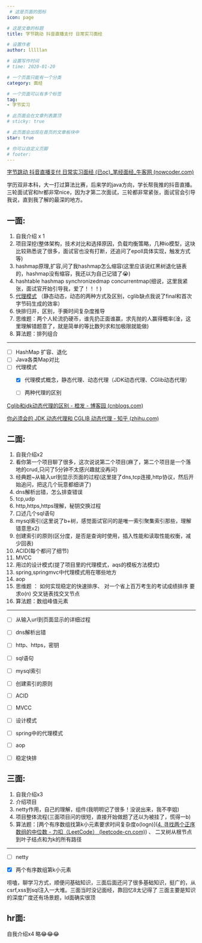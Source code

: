 ```yaml
---
 # 这是页面的图标
icon: page

# 这是文章的标题
title: 字节跳动 抖音直播支付 日常实习面经

# 设置作者
author: lllllan

# 设置写作时间
# time: 2020-01-20

# 一个页面只能有一个分类
category: 面经

# 一个页面可以有多个标签
tag:
- 字节实习

# 此页面会在文章列表置顶
# sticky: true

# 此页面会出现在首页的文章板块中
star: true

# 你可以自定义页脚
# footer: 
---
```




[字节跳动 抖音直播支付 日常实习面经 (已oc)_笔经面经_牛客网 (nowcoder.com)](https://www.nowcoder.com/discuss/816404?type=2&order=3&pos=1&page=2&source_id=discuss_tag_nctrack&channel=-1&ncTraceId=54dc7a9f0e894e9eba08bb844d43d679.4532.16487083812994999&gio_id=C04414E246388416475DED5620E560A6-1648708382329)



学历双非本科，大一打过算法比赛，后来学的java方向，学长帮我推的抖音直播。三轮面试官和hr都非常nice，因为才第二次面试，三轮都非常紧张，面试官会引导我说，直到我了解的最深的地方。 





## 一面: 

1. 自我介绍 x 1 
2. 项目深挖(整体架构，技术对比和选择原因，负载均衡策略，几种io模型，这块比较熟悉说了很多，面试官也没有打断，还追问了epoll具体实现，触发方式等) 
3. hashmap原理,扩容,问了我hashmap怎么缩容(这里应该说红黑树退化链表的，hashmap没有缩容，我还以为自己记错了😭) 
4. hashtable hashmap synchronizedmap concurrentmap(细说，这里我紧张，面试官开始引导我，爱了！！！) 
5. [代理模式](../../framework/design-pattern/agent/) （静态动态，动态的两种方式及区别，cglib缺点我说了final和首次字节码生成的效率） 
6. 快排归并，区别，手撕时间复杂度推导 
7. 思维题：两个人轮流扔硬币，谁先扔正面谁赢，求先抛的人赢得概率(淦，这里理解错题意了，就是简单的等比数列求和加极限就能做) 
8. 算法题：排列组合

----



- [ ] HashMap 扩容、退化
- [ ] Java各类Map对比
- [ ] 代理模式
    - [x]  代理模式概念，静态代理、动态代理（JDK动态代理、CGlib动态代理）
    - [ ]  两种代理的区别



[Cglib和jdk动态代理的区别 - 橙发 - 博客园 (cnblogs.com)](https://www.cnblogs.com/sandaman2019/p/12636727.html)

[你必须会的 JDK 动态代理和 CGLIB 动态代理 - 知乎 (zhihu.com)](https://zhuanlan.zhihu.com/p/126503023)



## 二面: 

1. 自我介绍x2 
2. 看你第一个项目聊了很多，这次说说第二个项目(麻了，第二个项目是一个落地的crud,只问了5分钟不太感兴趣就没再问) 
3. 经典题~从输入url到显示页面的过程(这里提了dns,tcp连接,http协议，然后开始追问，把这几个玩意都细讲了) 
4. dns解析出错，怎么排查错误 
5. tcp,udp 
6. http,https,https理解，秘钥交换过程 
7. 口述几个sql语句 
8. mysql索引(这里说了b+树，感觉面试官问的是唯一索引聚集索引那些，理解错意思x2) 
9. 创建索引的原则(区分度，是否是查询时使用，插入性能和读取性能权衡，减少回表) 
10. ACID(每个都问了细节) 
11. MVCC 
12. 用过的设计模式(提了项目里的代理模式，aqs的模板方法模式) 
13. spring,springmvc中代理模式用在哪些地方 
14. aop 
15. 思维题 ： 如何实现稳定的快速排序、 对一个省上百万考生的考试成绩排序 要求o(n)  交叉链表找交叉节点 
16. 算法题：数组峰值元素 

---



- [ ] 从输入url到页面显示的详细过程
- [ ] dns解析出错
- [ ] http、https，密钥
- [ ] sql语句
- [ ] mysql索引
- [ ] 创建索引的原则
- [ ] ACID
- [ ] MVCC
- [ ] 设计模式
- [ ] spring中的代理模式
- [ ] aop
- [ ] 稳定快排



## 三面: 

1. 自我介绍x3 
2. 介绍项目 
3. netty作用，自己的理解，组件(我明明记了很多！没说出来，我不李姐) 
4. 项目整体流程(三面项目问的很短，直接开始做题了还以为被挂了，慌得一b) 
5. 算法题：[两个有序数组找第k小元素要求时间复杂度o(logn)]([4. 寻找两个正序数组的中位数 - 力扣（LeetCode） (leetcode-cn.com)](https://leetcode-cn.com/problems/median-of-two-sorted-arrays/)) 、 二叉树从根节点到叶子结点和为k的所有路径 

---



- [ ] netty
- [x] 两个有序数组第k小元素



 唠嗑，聊学习方式，顺便问基础知识，三面后面还问了很多基础知识，挺广的，从csrf,xss到sql注入一大堆。三面当时没记面经，靠回忆8太记得了 
三面主要是知识的深度广度还有场景题，ld面确实很顶 

 

## hr面: 

自我介绍x4 
略😂😂😂
